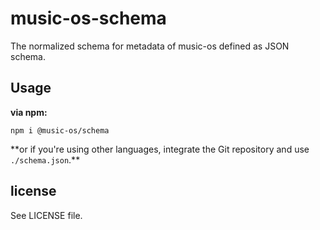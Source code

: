 # music-os-schema

The normalized schema for metadata of music-os defined as JSON schema.

## Usage

**via npm:**

```
npm i @music-os/schema
```

\*\*or if you're using other languages, integrate the Git repository and use
`./schema.json`.\*\*

## license

See LICENSE file.
